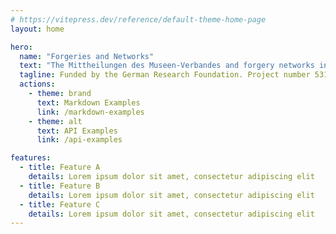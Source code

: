 ```yaml
---
# https://vitepress.dev/reference/default-theme-home-page
layout: home

hero:
  name: "Forgeries and Networks"
  text: "The Mittheilungen des Museen-Verbandes and forgery networks in the 20th century""
  tagline: Funded by the German Research Foundation. Project number 531800604.
  actions:
    - theme: brand
      text: Markdown Examples
      link: /markdown-examples
    - theme: alt
      text: API Examples
      link: /api-examples

features:
  - title: Feature A
    details: Lorem ipsum dolor sit amet, consectetur adipiscing elit
  - title: Feature B
    details: Lorem ipsum dolor sit amet, consectetur adipiscing elit
  - title: Feature C
    details: Lorem ipsum dolor sit amet, consectetur adipiscing elit
---
```


